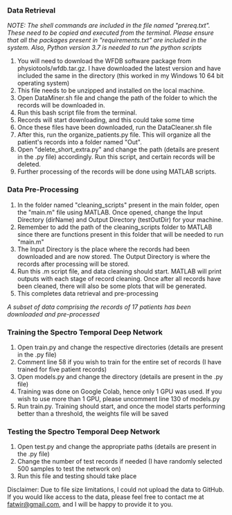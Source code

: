 ### Data Retrieval
*NOTE: The shell commands are included in the file named "prereq.txt". These need to be copied and executed from the terminal. Please ensure that all the packages present in "requirements.txt" are included in the system. Also, Python version 3.7 is needed to run the python scripts*
1.	You will need to download the WFDB software package from physiotools/wfdb.tar.gz. I have downloaded the latest version and have included the same in the directory (this worked in my Windows 10 64 bit operating system)
2.	This file needs to be unzipped and installed on the local machine.
3.	Open DataMiner.sh file and change the path of the folder to which the records will be downloaded in.
4.	Run this bash script file from the terminal.
5.	Records will start downloading, and this could take some time
6.	Once these files have been downloaded, run the DataCleaner.sh file
7.	After this, run the organize_patients.py file. This will organize all the patient's records into a folder named "Out".
8.	Open "delete_short_extra.py" and change the path (details are present in the .py file) accordingly. Run this script, and certain records will be deleted.
9.	Further processing of the records will be done using MATLAB scripts.
### Data Pre-Processing
1.	In the folder named "cleaning_scripts" present in the main folder, open the "main.m" file using MATLAB. Once opened, change the Input Directory (dirName) and Output Directory (testOutDir) for your machine.
2.	Remember to add the path of the cleaning_scripts folder to MATLAB since there are functions present in this folder that will be needed to run "main.m"
3.	The Input Directory is the place where the records had been downloaded and are now stored. The Output Directory is where the records after processing will be stored.
4.	Run this .m script file, and data cleaning should start. MATLAB will print outputs with each stage of record cleaning. Once after all records have been cleaned, there will also be some plots that will be generated.
5.	This completes data retrieval and pre-processing

*A subset of data comprising the records of 17 patients has been downloaded and pre-processed*
### Training the Spectro Temporal Deep Network
1.	Open train.py and change the respective directories (details are present in the .py file)
2.	Comment line 58 if you wish to train for the entire set of records (I have trained for five patient records)
3.	Open models.py and change the directory (details are present in the .py file)
4.	Training was done on Google Colab, hence only 1 GPU was used. If you wish to use more than 1 GPU, please uncomment line 130 of models.py
5.	Run train.py. Training should start, and once the model starts performing better than a threshold, the weights file will be saved
### Testing the Spectro Temporal Deep Network
1.	Open test.py and change the appropriate paths (details are present in the .py file)
2.	Change the number of test records if needed (I have randomly selected 500 samples to test the network on)
3.	Run this file and testing should take place 

Disclaimer: Due to file size limitations, I could not upload the data to GitHub. If you would like access to the data, please feel free to contact me at fatwir@gmail.com, and I will be happy to provide it to you.
